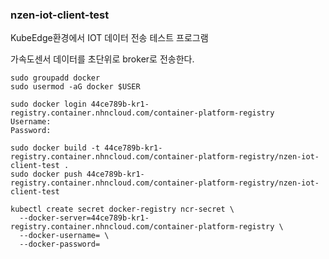 ### nzen-iot-client-test

KubeEdge환경에서 IOT 데이터 전송 테스트 프로그램

가속도센서 데이터를 초단위로 broker로 전송한다. 

```shell
sudo groupadd docker
sudo usermod -aG docker $USER

sudo docker login 44ce789b-kr1-registry.container.nhncloud.com/container-platform-registry
Username: 
Password: 

sudo docker build -t 44ce789b-kr1-registry.container.nhncloud.com/container-platform-registry/nzen-iot-client-test .
sudo docker push 44ce789b-kr1-registry.container.nhncloud.com/container-platform-registry/nzen-iot-client-test

kubectl create secret docker-registry ncr-secret \
  --docker-server=44ce789b-kr1-registry.container.nhncloud.com/container-platform-registry \
  --docker-username= \
  --docker-password=
```